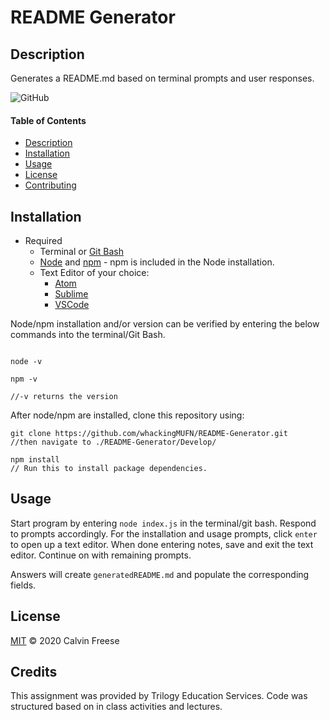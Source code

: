  # README Generator
  ## Description 
  Generates a README.md based on terminal prompts and user responses.

![GitHub](https://img.shields.io/github/license/whackingMUFN/README-Generator?style=for-the-badge)
  
  #### Table of Contents
  * [Description](#Description)
  * [Installation](#Installation)
  * [Usage](#Usage)
  * [License](#License)
  * [Contributing](#Credits)
  
  ## Installation
  * Required
    * Terminal or [Git Bash](https://git-scm.com/downloads)
    * [Node](https://nodejs.org/en/download/) and [npm](https://www.npmjs.com/get-npm) - npm is included in the Node installation.
    * Text Editor of your choice:
      * [Atom](https://atom.io/)
      * [Sublime](https://www.sublimetext.com/)
      * [VSCode](https://code.visualstudio.com/)
  
  Node/npm installation and/or version can be verified by entering the below commands into the terminal/Git Bash.
  ```
  
  node -v
    
  npm -v

  //-v returns the version

  ```
After node/npm are installed, clone this repository using:
``` 
git clone https://github.com/whackingMUFN/README-Generator.git
//then navigate to ./README-Generator/Develop/

npm install
// Run this to install package dependencies.

 ```


  ## Usage
  Start program by entering ` node index.js ` in the terminal/git bash. Respond to prompts accordingly. For the installation and usage prompts, click `enter` to open up a text editor. When done entering notes, save and exit the text editor. Continue on with remaining prompts. 

  Answers will create `generatedREADME.md` and populate the corresponding fields.

  ## License
  [MIT](./LICENSE)
  © 2020 Calvin Freese
  ## Credits
   This assignment was provided by Trilogy Education Services. Code was structured based on in class activities and lectures.
